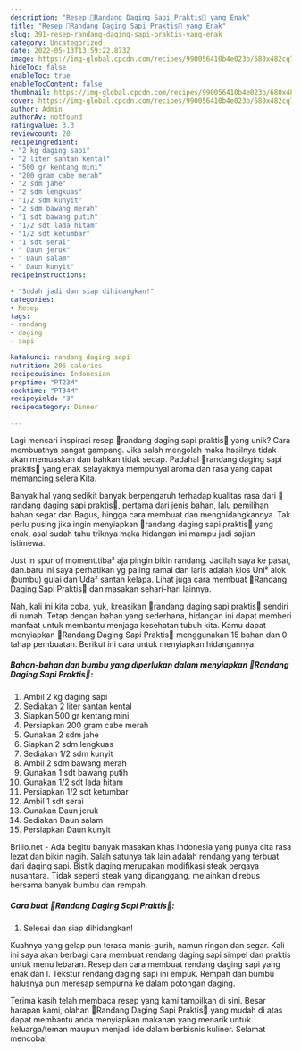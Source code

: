 ```yaml
---
description: "Resep 🥩Randang Daging Sapi Praktis🥩 yang Enak"
title: "Resep 🥩Randang Daging Sapi Praktis🥩 yang Enak"
slug: 391-resep-randang-daging-sapi-praktis-yang-enak
category: Uncategorized
date: 2022-05-13T13:59:22.873Z
image: https://img-global.cpcdn.com/recipes/990056410b4e023b/680x482cq70/randang-daging-sapi-praktis-foto-resep-utama.jpg
hideToc: false
enableToc: true
enableTocContent: false
thumbnail: https://img-global.cpcdn.com/recipes/990056410b4e023b/680x482cq70/randang-daging-sapi-praktis-foto-resep-utama.jpg
cover: https://img-global.cpcdn.com/recipes/990056410b4e023b/680x482cq70/randang-daging-sapi-praktis-foto-resep-utama.jpg
author: Admin
authorAv: notfound
ratingvalue: 3.3
reviewcount: 20
recipeingredient:
- "2 kg daging sapi"
- "2 liter santan kental"
- "500 gr kentang mini"
- "200 gram cabe merah"
- "2 sdm jahe"
- "2 sdm lengkuas"
- "1/2 sdm kunyit"
- "2 sdm bawang merah"
- "1 sdt bawang putih"
- "1/2 sdt lada hitam"
- "1/2 sdt ketumbar"
- "1 sdt serai"
- " Daun jeruk"
- " Daun salam"
- " Daun kunyit"
recipeinstructions:

- "Sudah jadi dan siap dihidangkan!"
categories:
- Resep
tags:
- randang
- daging
- sapi

katakunci: randang daging sapi 
nutrition: 206 calories
recipecuisine: Indonesian
preptime: "PT23M"
cooktime: "PT34M"
recipeyield: "3"
recipecategory: Dinner

---
```





Lagi mencari inspirasi resep 🥩randang daging sapi praktis🥩 yang unik? Cara membuatnya sangat gampang. Jika salah mengolah maka hasilnya tidak akan memuaskan dan bahkan tidak sedap. Padahal 🥩randang daging sapi praktis🥩 yang enak selayaknya mempunyai aroma dan rasa yang dapat memancing selera Kita.





Banyak hal yang sedikit banyak berpengaruh terhadap kualitas rasa dari 🥩randang daging sapi praktis🥩, pertama dari jenis bahan, lalu pemilihan bahan segar dan Bagus, hingga cara membuat dan menghidangkannya. Tak perlu pusing jika ingin menyiapkan 🥩randang daging sapi praktis🥩 yang enak,      asal sudah tahu triknya maka hidangan ini mampu jadi sajian istimewa.














Just in spur of moment.tiba² aja pingin bikin randang. Jadilah saya ke pasar, dan.baru ini saya perhatikan yg paling ramai dan laris adalah kios Uni² alok (bumbu) gulai dan Uda² santan kelapa. Lihat juga cara membuat 🥩Randang Daging Sapi Praktis🥩 dan masakan sehari-hari lainnya.






Nah, kali ini kita coba, yuk, kreasikan 🥩randang daging sapi praktis🥩 sendiri di rumah. Tetap dengan bahan yang sederhana, hidangan ini dapat memberi manfaat untuk membantu menjaga kesehatan tubuh kita. Kamu dapat menyiapkan 🥩Randang Daging Sapi Praktis🥩 menggunakan 15 bahan dan 0 tahap pembuatan. Berikut ini cara untuk menyiapkan hidangannya.

<!--inarticleads1-->

##### Bahan-bahan dan bumbu yang diperlukan dalam menyiapkan 🥩Randang Daging Sapi Praktis🥩:

1. Ambil 2 kg daging sapi
1. Sediakan 2 liter santan kental
1. Siapkan 500 gr kentang mini
1. Persiapkan 200 gram cabe merah
1. Gunakan 2 sdm jahe
1. Siapkan 2 sdm lengkuas
1. Sediakan 1/2 sdm kunyit
1. Ambil 2 sdm bawang merah
1. Gunakan 1 sdt bawang putih
1. Gunakan 1/2 sdt lada hitam
1. Persiapkan 1/2 sdt ketumbar
1. Ambil 1 sdt serai
1. Gunakan  Daun jeruk
1. Sediakan  Daun salam
1. Persiapkan  Daun kunyit


Brilio.net - Ada begitu banyak masakan khas Indonesia yang punya cita rasa lezat dan bikin nagih. Salah satunya tak lain adalah rendang yang terbuat dari daging sapi. Bistik daging merupakan modifikasi steak bergaya nusantara. Tidak seperti steak yang dipanggang, melainkan direbus bersama banyak bumbu dan rempah. 

<!--inarticleads2-->

##### Cara buat 🥩Randang Daging Sapi Praktis🥩:


1. Selesai dan siap dihidangkan!

Kuahnya yang gelap pun terasa manis-gurih, namun ringan dan segar. Kali ini saya akan berbagi cara membuat rendang daging sapi simpel dan praktis untuk menu lebaran. Resep dan cara membuat rendang daging sapi yang enak dan l. Tekstur rendang daging sapi ini empuk. Rempah dan bumbu halusnya pun meresap sempurna ke dalam potongan daging. 

Terima kasih telah membaca resep yang kami tampilkan di sini. Besar harapan kami, olahan 🥩Randang Daging Sapi Praktis🥩 yang mudah di atas dapat membantu anda menyiapkan makanan yang menarik untuk keluarga/teman maupun menjadi ide dalam berbisnis kuliner. Selamat mencoba!
